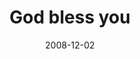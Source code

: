 ---
layout: base.njk
title : 'God bless you' 
view_title : 'God bless you' 
year : '2008' 
date : '2008-12-02' 
img_file : '/drawing/godblessyou.jpg' 
html_file : 'godblessyou' 
next_html : 'maybethistimeitllhappen.html' 
year_order : '546' 
permalink : "title/{{html_file}}.html"
---